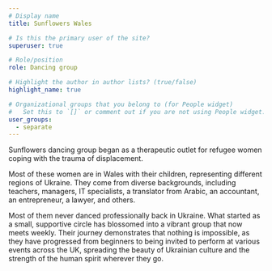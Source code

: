 ```yaml
---
# Display name
title: Sunflowers Wales

# Is this the primary user of the site?
superuser: true

# Role/position
role: Dancing group

# Highlight the author in author lists? (true/false)
highlight_name: true

# Organizational groups that you belong to (for People widget)
#   Set this to `[]` or comment out if you are not using People widget.
user_groups:
  - separate
---
```


Sunflowers dancing group began as a therapeutic outlet for refugee women coping with the trauma of displacement. 

Most of these women are in Wales with their children, representing different regions of Ukraine. They come from diverse backgrounds, including teachers, managers, IT specialists, a translator from Arabic, an accountant, an entrepreneur, a lawyer, and others. 

Most of them never danced professionally back in Ukraine. What started as a small, supportive circle has blossomed into a vibrant group that now meets weekly. Their journey demonstrates that nothing is impossible, as they have progressed from beginners to being invited to perform at various events across the UK, spreading the beauty of Ukrainian culture and the strength of the human spirit wherever they go.
